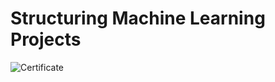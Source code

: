 # Structuring Machine Learning Projects

![Certificate](https://github.com/Aashrit-Garg/Deep-Learning-Specialization-Coursera/assets/30374310/a58e81ff-dd3c-4de8-9ce9-b27b70652f4b)
